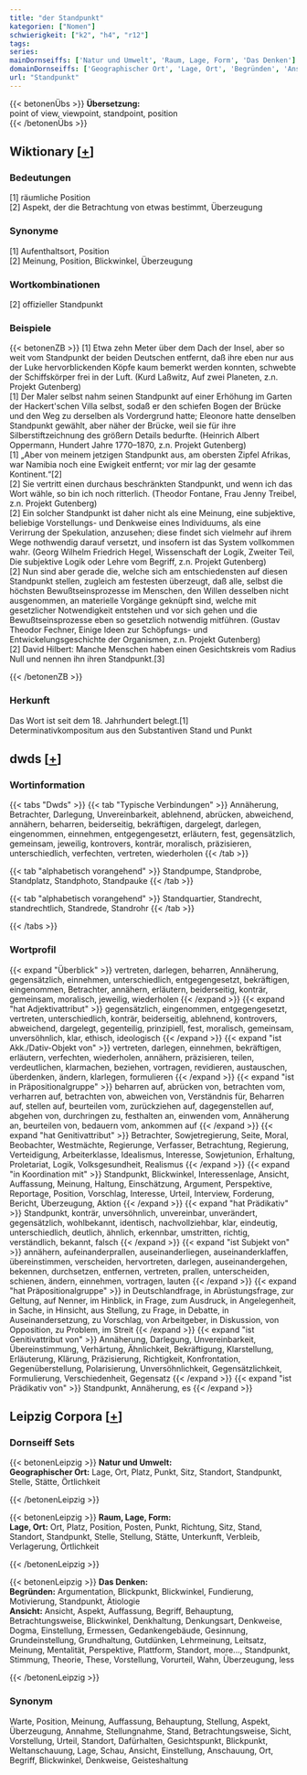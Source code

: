 ```yaml
---
title: "der Standpunkt"
kategorien: ["Nomen"]
schwierigkeit: ["k2", "h4", "r12"]
tags:
series:
mainDornseiffs: ['Natur und Umwelt', 'Raum, Lage, Form', 'Das Denken']
domainDornseiffs: ['Geographischer Ort', 'Lage, Ort', 'Begründen', 'Ansicht']
url: "Standpunkt"
---
```


{{< betonenÜbs >}}
**Übersetzung:**  
point of view, viewpoint, standpoint, position  
{{< /betonenÜbs >}}

## Wiktionary [[+](https://de.wiktionary.org/wiki/Standpunkt)]

### Bedeutungen
[1] räumliche Position  
[2] Aspekt, der die Betrachtung von etwas bestimmt, Überzeugung  

### Synonyme
[1] Aufenthaltsort, Position  
[2] Meinung, Position, Blickwinkel, Überzeugung  

### Wortkombinationen
[2] offizieller Standpunkt  

### Beispiele
{{< betonenZB >}}
[1] Etwa zehn Meter über dem Dach der Insel, aber so weit vom Standpunkt der beiden Deutschen entfernt, daß ihre eben nur aus der Luke hervorblickenden Köpfe kaum bemerkt werden konnten, schwebte der Schiffskörper frei in der Luft. (Kurd Laßwitz, Auf zwei Planeten, z.n. Projekt Gutenberg)  
[1] Der Maler selbst nahm seinen Standpunkt auf einer Erhöhung im Garten der Hackert'schen Villa selbst, sodaß er den schiefen Bogen der Brücke und den Weg zu derselben als Vordergrund hatte; Eleonore hatte denselben Standpunkt gewählt, aber näher der Brücke, weil sie für ihre Silberstiftzeichnung des größern Details bedurfte. (Heinrich Albert Oppermann, Hundert Jahre 1770–1870, z.n. Projekt Gutenberg)  
[1] „Aber von meinem jetzigen Standpunkt aus, am obersten Zipfel Afrikas, war Namibia noch eine Ewigkeit entfernt; vor mir lag der gesamte Kontinent.“[2]  
[2] Sie vertritt einen durchaus beschränkten Standpunkt, und wenn ich das Wort wähle, so bin ich noch ritterlich. (Theodor Fontane, Frau Jenny Treibel, z.n. Projekt Gutenberg)  
[2] Ein solcher Standpunkt ist daher nicht als eine Meinung, eine subjektive, beliebige Vorstellungs- und Denkweise eines Individuums, als eine Verirrung der Spekulation, anzusehen; diese findet sich vielmehr auf ihrem Wege nothwendig darauf versetzt, und insofern ist das System vollkommen wahr. (Georg Wilhelm Friedrich Hegel, Wissenschaft der Logik, Zweiter Teil, Die subjektive Logik oder Lehre vom Begriff, z.n. Projekt Gutenberg)  
[2] Nun sind aber gerade die, welche sich am entschiedensten auf diesen Standpunkt stellen, zugleich am festesten überzeugt, daß alle, selbst die höchsten Bewußtseinsprozesse im Menschen, den Willen desselben nicht ausgenommen, an materielle Vorgänge geknüpft sind, welche mit gesetzlicher Notwendigkeit entstehen und vor sich gehen und die Bewußtseinsprozesse eben so gesetzlich notwendig mitführen. (Gustav Theodor Fechner, Einige Ideen zur Schöpfungs- und  Entwickelungsgeschichte der Organismen, z.n. Projekt Gutenberg)  
[2] David Hilbert: Manche Menschen haben einen Gesichtskreis vom Radius Null und nennen ihn ihren Standpunkt.[3]  

{{< /betonenZB >}}
### Herkunft
Das Wort ist seit dem 18. Jahrhundert belegt.[1]  
Determinativkompositum aus den Substantiven Stand und Punkt  



## dwds [[+](https://www.dwds.de/wb/Standpunkt)]

### Wortinformation
{{< tabs "Dwds" >}}
{{< tab "Typische Verbindungen" >}}
Annäherung, Betrachter, Darlegung, Unvereinbarkeit, ablehnend, abrücken, abweichend, annähern, beharren, beiderseitig, bekräftigen, dargelegt, darlegen, eingenommen, einnehmen, entgegengesetzt, erläutern, fest, gegensätzlich, gemeinsam, jeweilig, kontrovers, konträr, moralisch, präzisieren, unterschiedlich, verfechten, vertreten, wiederholen
{{< /tab >}}

{{< tab "alphabetisch vorangehend" >}}
Standpumpe, Standprobe, Standplatz, Standphoto, Standpauke
{{< /tab >}}

{{< tab "alphabetisch vorangehend" >}}
Standquartier, Standrecht, standrechtlich, Standrede, Standrohr
{{< /tab >}}

{{< /tabs >}}

### Wortprofil
{{< expand "Überblick" >}} vertreten, darlegen, beharren, Annäherung, gegensätzlich, einnehmen, unterschiedlich, entgegengesetzt, bekräftigen, eingenommen, Betrachter, annähern, erläutern, beiderseitig, konträr, gemeinsam, moralisch, jeweilig, wiederholen {{< /expand >}}
{{< expand "hat Adjektivattribut" >}} gegensätzlich, eingenommen, entgegengesetzt, vertreten, unterschiedlich, konträr, beiderseitig, ablehnend, kontrovers, abweichend, dargelegt, gegenteilig, prinzipiell, fest, moralisch, gemeinsam, unversöhnlich, klar, ethisch, ideologisch {{< /expand >}}
{{< expand "ist Akk./Dativ-Objekt von" >}} vertreten, darlegen, einnehmen, bekräftigen, erläutern, verfechten, wiederholen, annähern, präzisieren, teilen, verdeutlichen, klarmachen, beziehen, vortragen, revidieren, austauschen, überdenken, ändern, klarlegen, formulieren {{< /expand >}}
{{< expand "ist in Präpositionalgruppe" >}} beharren auf, abrücken von, betrachten vom, verharren auf, betrachten von, abweichen von, Verständnis für, Beharren auf, stellen auf, beurteilen vom, zurückziehen auf, dagegenstellen auf, abgehen von, durchringen zu, festhalten an, einwenden vom, Annäherung an, beurteilen von, bedauern vom, ankommen auf {{< /expand >}}
{{< expand "hat Genitivattribut" >}} Betrachter, Sowjetregierung, Seite, Moral, Beobachter, Westmächte, Regierunge, Verfasser, Betrachtung, Regierung, Verteidigung, Arbeiterklasse, Idealismus, Interesse, Sowjetunion, Erhaltung, Proletariat, Logik, Volksgesundheit, Realismus {{< /expand >}}
{{< expand "in Koordination mit" >}} Standpunkt, Blickwinkel, Interessenlage, Ansicht, Auffassung, Meinung, Haltung, Einschätzung, Argument, Perspektive, Reportage, Position, Vorschlag, Interesse, Urteil, Interview, Forderung, Bericht, Überzeugung, Aktion {{< /expand >}}
{{< expand "hat Prädikativ" >}} Standpunkt, konträr, unversöhnlich, unvereinbar, unverändert, gegensätzlich, wohlbekannt, identisch, nachvollziehbar, klar, eindeutig, unterschiedlich, deutlich, ähnlich, erkennbar, umstritten, richtig, verständlich, bekannt, falsch {{< /expand >}}
{{< expand "ist Subjekt von" >}} annähern, aufeinanderprallen, auseinanderliegen, auseinanderklaffen, übereinstimmen, verscheiden, hervortreten, darlegen, auseinandergehen, bekennen, durchsetzen, entfernen, vertreten, prallen, unterscheiden, schienen, ändern, einnehmen, vortragen, lauten {{< /expand >}}
{{< expand "hat Präpositionalgruppe" >}} in Deutschlandfrage, in Abrüstungsfrage, zur Geltung, auf Nenner, im Hinblick, in Frage, zum Ausdruck, in Angelegenheit, in Sache, in Hinsicht, aus Stellung, zu Frage, in Debatte, in Auseinandersetzung, zu Vorschlag, von Arbeitgeber, in Diskussion, von Opposition, zu Problem, im Streit {{< /expand >}}
{{< expand "ist Genitivattribut von" >}} Annäherung, Darlegung, Unvereinbarkeit, Übereinstimmung, Verhärtung, Ähnlichkeit, Bekräftigung, Klarstellung, Erläuterung, Klärung, Präzisierung, Richtigkeit, Konfrontation, Gegenüberstellung, Polarisierung, Unversöhnlichkeit, Gegensätzlichkeit, Formulierung, Verschiedenheit, Gegensatz {{< /expand >}}
{{< expand "ist Prädikativ von" >}} Standpunkt, Annäherung, es {{< /expand >}}

## Leipzig Corpora [[+](https://corpora.uni-leipzig.de/en/res?word=Standpunkt&corpusId=deu_newscrawl-public_2018)]

### Dornseiff Sets
{{< betonenLeipzig >}}
**Natur und Umwelt:**  
**Geographischer Ort:** Lage, Ort, Platz, Punkt, Sitz, Standort, Standpunkt, Stelle, Stätte, Örtlichkeit  

{{< /betonenLeipzig >}}


{{< betonenLeipzig >}}
**Raum, Lage, Form:**  
**Lage, Ort:** Ort, Platz, Position, Posten, Punkt, Richtung, Sitz, Stand, Standort, Standpunkt, Stelle, Stellung, Stätte, Unterkunft, Verbleib, Verlagerung, Örtlichkeit  

{{< /betonenLeipzig >}}


{{< betonenLeipzig >}}
**Das Denken:**  
**Begründen:** Argumentation, Blickpunkt, Blickwinkel, Fundierung, Motivierung, Standpunkt, Ätiologie  
**Ansicht:** Ansicht, Aspekt, Auffassung, Begriff, Behauptung, Betrachtungsweise, Blickwinkel, Denkhaltung, Denkungsart, Denkweise, Dogma, Einstellung, Ermessen, Gedankengebäude, Gesinnung, Grundeinstellung, Grundhaltung, Gutdünken, Lehrmeinung, Leitsatz, Meinung, Mentalität, Perspektive, Plattform, Standort, more..., Standpunkt, Stimmung, Theorie, These, Vorstellung, Vorurteil, Wahn, Überzeugung, less  

{{< /betonenLeipzig >}}

### Synonym
Warte, Position, Meinung, Auffassung, Behauptung, Stellung, Aspekt, Überzeugung, Annahme, Stellungnahme, Stand, Betrachtungsweise, Sicht, Vorstellung, Urteil, Standort, Dafürhalten, Gesichtspunkt, Blickpunkt, Weltanschauung, Lage, Schau, Ansicht, Einstellung, Anschauung, Ort, Begriff, Blickwinkel, Denkweise, Geisteshaltung

